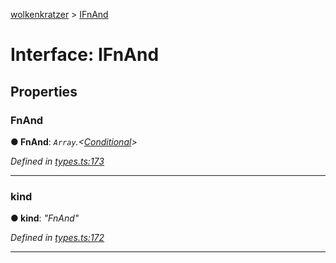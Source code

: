 [wolkenkratzer](../README.md) > [IFnAnd](../interfaces/ifnand.md)



# Interface: IFnAnd


## Properties
<a id="fnand"></a>

###  FnAnd

**●  FnAnd**:  *`Array`.<[Conditional](../#conditional)>* 

*Defined in [types.ts:173](https://github.com/arminhammer/wolkenkratzer/blob/fe45d31/src/types.ts#L173)*





___

<a id="kind"></a>

###  kind

**●  kind**:  *"FnAnd"* 

*Defined in [types.ts:172](https://github.com/arminhammer/wolkenkratzer/blob/fe45d31/src/types.ts#L172)*





___


